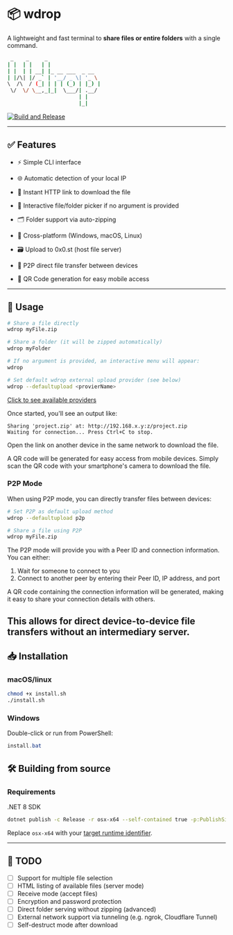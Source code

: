 # 📦 wdrop

A lightweight and fast terminal to **share files or entire folders** with a single command.

```bash
 _    _     _                 
| |  | |   | |                
| |  | | __| |_ __ ___  _ __  
| |/\| |/ _` | '__/ _ \| '_ \ 
\  /\  / (_| | | | (_) | |_) |
 \/  \/ \__,_|_|  \___/| .__/ 
                       | |    
                       |_|
```

[![Build and Release](https://github.com/korefs/wdrop/actions/workflows/release-build.yml/badge.svg)](https://github.com/korefs/wdrop/actions/workflows/release-build.yml)

---

## ✅ Features

- ⚡ Simple CLI interface

- 🌐 Automatic detection of your local IP

- 🔗 Instant HTTP link to download the file

- 📂 Interactive file/folder picker if no argument is provided

- 🗂️ Folder support via auto-zipping

- 🧪 Cross-platform (Windows, macOS, Linux)

- 🗃 Upload to 0x0.st (host file server)

- 🔄 P2P direct file transfer between devices

- 📱 QR Code generation for easy mobile access

---

## 🚀 Usage

```bash
# Share a file directly
wdrop myFile.zip

# Share a folder (it will be zipped automatically)
wdrop myFolder

# If no argument is provided, an interactive menu will appear:
wdrop

# Set default wdrop external upload provider (see below)
wdrop --defaultupload <provierName>
```
[Click to see available providers](providers.txt)

Once started, you'll see an output like:

```
Sharing 'project.zip' at: http://192.168.x.y:z/project.zip
Waiting for connection... Press Ctrl+C to stop.
```

Open the link on another device in the same network to download the file.

A QR code will be generated for easy access from mobile devices. Simply scan the QR code with your smartphone's camera to download the file.

### P2P Mode

When using P2P mode, you can directly transfer files between devices:

```bash
# Set P2P as default upload method
wdrop --defaultupload p2p

# Share a file using P2P
wdrop myFile.zip
```

The P2P mode will provide you with a Peer ID and connection information. You can either:
1. Wait for someone to connect to you
2. Connect to another peer by entering their Peer ID, IP address, and port

A QR code containing the connection information will be generated, making it easy to share your connection details with others.

This allows for direct device-to-device file transfers without an intermediary server.
---

## 📥 Installation

### macOS/linux

```bash
chmod +x install.sh
./install.sh
```

### Windows

Double-click or run from PowerShell:

```powershell
install.bat
```


## 🛠️ Building from source

### Requirements
.NET 8 SDK

```bash
dotnet publish -c Release -r osx-x64 --self-contained true -p:PublishSingleFile=true -o ./out
```

Replace `osx-x64` with your [target runtime identifier](https://learn.microsoft.com/pt-br/dotnet/core/rid-catalog).

---

## 🔮 TODO

- [ ] Support for multiple file selection
- [ ] HTML listing of available files (server mode)
- [ ] Receive mode (accept files)
- [ ] Encryption and password protection
- [ ] Direct folder serving without zipping (advanced)
- [ ] External network support via tunneling (e.g. ngrok, Cloudflare Tunnel)
- [ ] Self-destruct mode after download